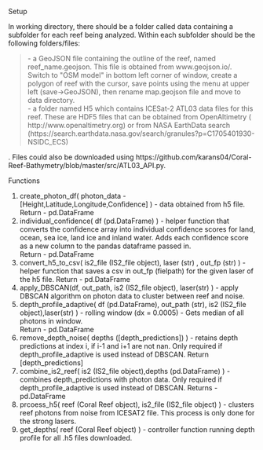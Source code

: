 Setup </br>

In working directory, there should be a folder called data containing a subfolder for each reef being analyzed. Within each subfolder should be the following folders/files:
</br>
<blockquote>
- a GeoJSON file containing the outline of the reef, named reef_name.geojson. This file is obtained from www.geojson.io/. Switch to "OSM model" in bottom left corner of window, create a polygon of reef with the cursor, save points using the menu at upper left (save->GeoJSON), then rename map.geojson file and move to data directory.</br>
- a folder named H5 which contains ICESat-2 ATL03 data files for this reef. These are HDF5 files that can be obtained from OpenAltimetry ( http://www.openaltimetry.org) or from NASA EarthData search (https://search.earthdata.nasa.gov/search/granules?p=C1705401930-NSIDC_ECS)
</blockquote>. Files could also be downloaded using https://github.com/karans04/Coral-Reef-Bathymetry/blob/master/src/ATL03_API.py. 

Functions 

1. create_photon_df( photon_data - [Height,Latitude,Longitude,Confidence] ) - data obtained from h5 file. </br>
Return - pd.DataFrame </br>
2. individual_confidence( df (pd.DataFrame) ) - helper function that converts the confidence array into individual confidence scores for land, ocean, sea ice, land ice and inland water. Adds each confidence score as a new column to the pandas dataframe passed in. </br>
Return - pd.DataFrame </br>
3. convert_h5_to_csv( is2_file (IS2_file object), laser (str) , out_fp (str) ) - helper function that saves a csv in out_fp (fielpath) for the given laser of the h5 file.
Return - pd.DataFrame </br>
4. apply_DBSCAN(df, out_path, is2 (IS2_file object), laser(str) ) - apply DBSCAN algorithm on photon data to cluster between reef and noise. 
5. depth_profile_adaptive( df (pd.DataFrame), out_path (str), is2 (IS2_file object),laser(str) ) - rolling window (dx = 0.0005) - Gets median of all photons in window. </br>
Return - pd.DataFrame </br>
6. remove_depth_noise( depths ([depth_predictions]) ) - retains depth predictions at index i, if i-1 and i+1 are not nan. Only required if depth_profile_adaptive is used instead of DBSCAN.
Return [depth_predictions]
7. combine_is2_reef( is2 (IS2_file object),depths (pd.DataFrame) ) - combines depth_predictions with photon data. Only required if depth_profile_adaptive is used instead of DBSCAN. 
Returns - pd.DataFrame
8. prcoess_h5( reef (Coral Reef object), is2_file (IS2_file object) ) - clusters reef photons from noise from ICESAT2 file. This process is only done for the strong lasers. </br>
9. get_depths( reef (Coral Reef object) ) - controller function running depth profile for all .h5 files downloaded. </br>

